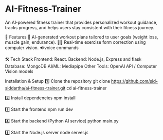 # AI-Fitness-Trainer

An AI-powered fitness trainer that provides personalized workout guidance, tracks progress, and helps users stay consistent with their fitness journey.

🚀 Features
🤖 AI-generated workout plans tailored to user goals (weight loss, muscle gain, endurance).
🏃‍♀️ Real-time exercise form correction using computer vision.
🔉voice commands

🛠️ Tech Stack
Frontend: React.
Backend: Node.js, Express and flask
Database: MongoDB
AI/ML: Mediapipe
Other Tools: OpenAI API / Computer Vision models

Installation & Setup
1️⃣ Clone the repository
git clone https://github.com/sid-siddartha/ai-fitness-trainer.git
cd ai-fitness-trainer

2️⃣ Install dependencies
npm install

3️⃣ Start the frontend
npm run dev

4️⃣ Start the backend (Python AI service)
python main.py

5️⃣ Start the Node.js server
node server.js
